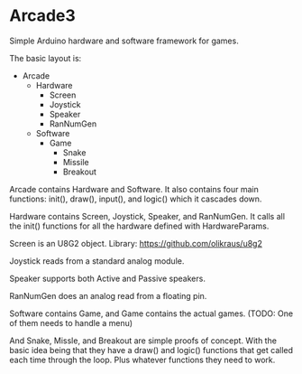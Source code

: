 # Arcade3
Simple Arduino hardware and software framework for games.

The basic layout is:

- Arcade
  - Hardware
    - Screen
    - Joystick
    - Speaker
    - RanNumGen
  - Software
    - Game
      - Snake
      - Missile
      - Breakout
      
      
Arcade contains Hardware and Software. It also contains four main functions:
  init(), draw(), input(), and logic() which it cascades down.
  
Hardware contains Screen, Joystick, Speaker, and RanNumGen. It calls all the init() functions
  for all the hardware defined with HardwareParams.
  
Screen is an U8G2 object. Library: https://github.com/olikraus/u8g2

Joystick reads from a standard analog module.

Speaker supports both Active and Passive speakers.

RanNumGen does an analog read from a floating pin.

Software contains Game, and Game contains the actual games.
  (TODO: One of them needs to handle a menu)

And Snake, Missle, and Breakout are simple proofs of concept.
  With the basic idea being that they have a draw() and logic() functions
  that get called each time through the loop. Plus whatever functions
  they need to work.
  
  
  
  
  
